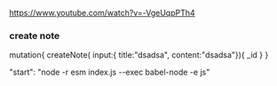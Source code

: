 https://www.youtube.com/watch?v=-VgeUqpPTh4

### create note
mutation{
  createNote(
    input:{
    title:"dsadsa",
    content:"dsadsa"}){
    _id
  }
} 

   "start": "node -r esm index.js --exec babel-node -e js"
